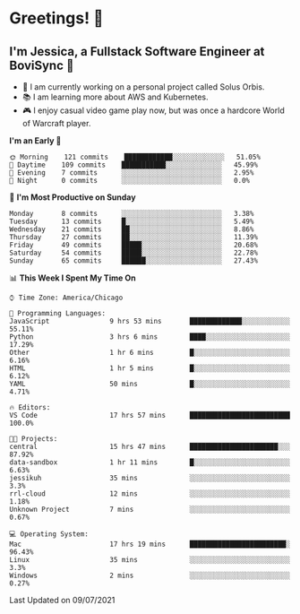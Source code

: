 # Greetings! 🧠

## I'm Jessica, a Fullstack Software Engineer at BoviSync 🐄

- 🌟 I am currently working on a personal project called Solus Orbis.
- 📚 I am learning more about AWS and Kubernetes.
- 🎮 I enjoy casual video game play now, but was once a hardcore World of Warcraft player.

<!--START_SECTION:waka-->
**I'm an Early 🐤** 

```text
🌞 Morning    121 commits    ████████████░░░░░░░░░░░░░   51.05% 
🌆 Daytime    109 commits    ███████████░░░░░░░░░░░░░░   45.99% 
🌃 Evening    7 commits      ░░░░░░░░░░░░░░░░░░░░░░░░░   2.95% 
🌙 Night      0 commits      ░░░░░░░░░░░░░░░░░░░░░░░░░   0.0%

```
📅 **I'm Most Productive on Sunday** 

```text
Monday       8 commits      ░░░░░░░░░░░░░░░░░░░░░░░░░   3.38% 
Tuesday      13 commits     █░░░░░░░░░░░░░░░░░░░░░░░░   5.49% 
Wednesday    21 commits     ██░░░░░░░░░░░░░░░░░░░░░░░   8.86% 
Thursday     27 commits     ██░░░░░░░░░░░░░░░░░░░░░░░   11.39% 
Friday       49 commits     █████░░░░░░░░░░░░░░░░░░░░   20.68% 
Saturday     54 commits     █████░░░░░░░░░░░░░░░░░░░░   22.78% 
Sunday       65 commits     ██████░░░░░░░░░░░░░░░░░░░   27.43%

```


📊 **This Week I Spent My Time On** 

```text
⌚︎ Time Zone: America/Chicago

💬 Programming Languages: 
JavaScript               9 hrs 53 mins       █████████████░░░░░░░░░░░░   55.11% 
Python                   3 hrs 6 mins        ████░░░░░░░░░░░░░░░░░░░░░   17.29% 
Other                    1 hr 6 mins         █░░░░░░░░░░░░░░░░░░░░░░░░   6.16% 
HTML                     1 hr 5 mins         █░░░░░░░░░░░░░░░░░░░░░░░░   6.12% 
YAML                     50 mins             █░░░░░░░░░░░░░░░░░░░░░░░░   4.71%

🔥 Editors: 
VS Code                  17 hrs 57 mins      █████████████████████████   100.0%

🐱‍💻 Projects: 
central                  15 hrs 47 mins      ██████████████████████░░░   87.92% 
data-sandbox             1 hr 11 mins        █░░░░░░░░░░░░░░░░░░░░░░░░   6.63% 
jessikuh                 35 mins             ░░░░░░░░░░░░░░░░░░░░░░░░░   3.3% 
rrl-cloud                12 mins             ░░░░░░░░░░░░░░░░░░░░░░░░░   1.18% 
Unknown Project          7 mins              ░░░░░░░░░░░░░░░░░░░░░░░░░   0.67%

💻 Operating System: 
Mac                      17 hrs 19 mins      ████████████████████████░   96.43% 
Linux                    35 mins             ░░░░░░░░░░░░░░░░░░░░░░░░░   3.3% 
Windows                  2 mins              ░░░░░░░░░░░░░░░░░░░░░░░░░   0.27%

```


 Last Updated on 09/07/2021
<!--END_SECTION:waka-->

<!--
**jessikuh/jessikuh** is a ✨ _special_ ✨ repository because its `README.md` (this file) appears on your GitHub profile.

Here are some ideas to get you started:

- 🔭 I’m currently working on ...
- 🌱 I’m currently learning ...
- 👯 I’m looking to collaborate on ...
- 🤔 I’m looking for help with ...
- 💬 Ask me about ...
- 📫 How to reach me: ...
- 😄 Pronouns: ...
- ⚡ Fun fact: ...
-->
